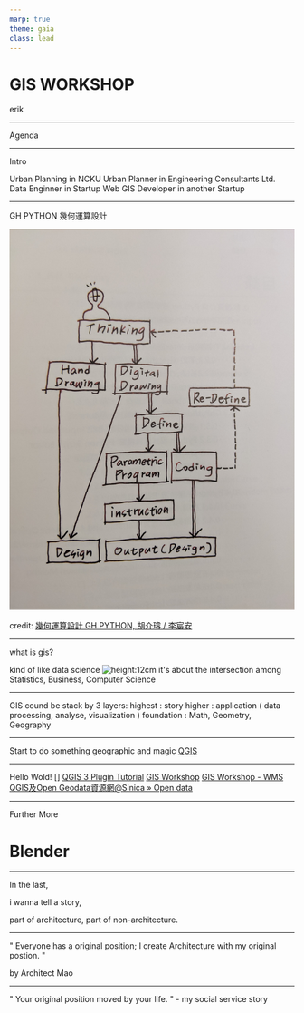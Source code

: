 ```yaml
---
marp: true
theme: gaia
class: lead
---
```

# GIS WORKSHOP
erik

---
<!-- page_number: true -->
Agenda


---
<!-- page_number: true -->
Intro

Urban Planning in NCKU 
Urban Planner in Engineering Consultants Ltd.
Data Enginner in Startup
Web GIS Developer in another Startup

---
<!-- page_number: true -->
GH PYTHON 幾何運算設計

![height:12cm](./public/image/digital-thinking.jpg)

credit: [幾何運算設計 GH PYTHON, 胡介璿 / 李宸安](https://www.pcstore.com.tw/surface3d/M60472626.htm)

---
<!-- page_number: true -->
what is gis?

kind of like data science
![height:12cm](https://dss-www-production.s3.amazonaws.com/uploads/2018/12/Data-Science-fields-600x544.png)
it's about the intersection among Statistics, Business, Computer Science

---
<!-- page_number: true -->
GIS cound be stack by 3 layers:
highest : story
higher : application ( data processing, analyse, visualization )
foundation : Math, Geometry, Geography

---
<!-- page_number: true -->
Start to do something geographic and magic
[QGIS](https://qgis.org/de/site/)

---
<!-- page_number: true -->
Hello Wold!
[]
[QGIS 3 Plugin Tutorial](https://gis-ops.com/qgis-3-plugin-tutorial-plugin-development-explained-part-1/)
[GIS Workshop](https://hackmd.io/EAoFhDmxQAeU8Qu6FspTjA)
[GIS Workshop - WMS](https://hackmd.io/q_RGOAyIRsKVrLJqfN7CdQ)
[QGIS及Open Geodata資源網@Sinica » Open data](http://gis.rchss.sinica.edu.tw/qgis/?cat=16)

---
<!-- page_number: true -->
Further More
# Blender


---

<!-- page_number: true -->
In the last,

i wanna tell a story,

part of architecture,
part of non-architecture.

---
<!-- page_number: true -->
" Everyone has a original position;
I create Architecture with my original postion. "

by Architect Mao

---
<!-- page_number: true -->
" Your original position moved by your life. "
\- my social service story